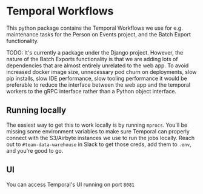 # Temporal Workflows

This python package contains the Temporal Workflows we use for e.g. maintenance
tasks for the Person on Events project, and the Batch Export functionality.

TODO: It's currently a package under the Django project. However, the nature of
the Batch Exports functionality is that we are adding lots of dependencies that
are almost entirely unrelated to the web app. To avoid increased docker image
size, unnecessary pod churn on deployments, slow pip installs, slow IDE
performance, slow tooling performance it would be preferable to reduce the
interface between the web app and the temporal workers to the gRPC interface
rather than a Python object interface.

## Running locally

The easiest way to get this to work locally is by running `mprocs`. You'll be missing some environment variables to make sure Temporal can properly connect with the S3/Airbyte instances we use to run the jobs locally. Reach out to `#team-data-warehouse` in Slack to get those creds, add them to `.env`, and you're good to go.

## UI

You can access Temporal's UI running on port `8081`
